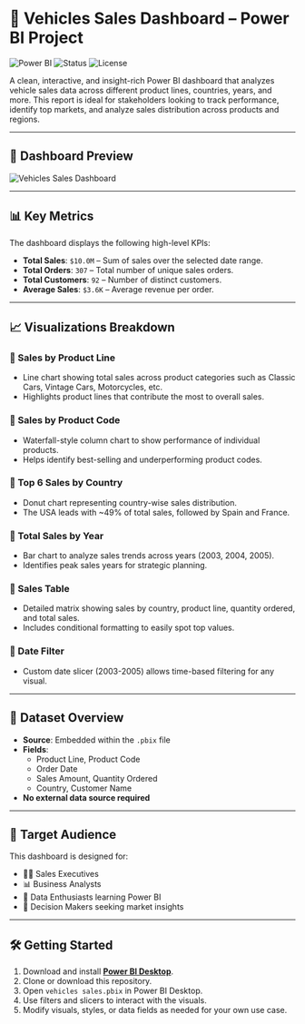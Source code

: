 # 🚗 Vehicles Sales Dashboard – Power BI Project

![Power BI](https://img.shields.io/badge/Built%20With-Power%20BI-yellow?style=flat&logo=power-bi)
![Status](https://img.shields.io/badge/Status-Completed-brightgreen)
![License](https://img.shields.io/badge/License-MIT-blue)

A clean, interactive, and insight-rich Power BI dashboard that analyzes vehicle sales data across different product lines, countries, years, and more. This report is ideal for stakeholders looking to track performance, identify top markets, and analyze sales distribution across products and regions.

---

## 📸 Dashboard Preview

![Vehicles Sales Dashboard](screenshots/dashboard.png)

---

## 📊 Key Metrics

The dashboard displays the following high-level KPIs:

- **Total Sales**: `$10.0M` – Sum of sales over the selected date range.
- **Total Orders**: `307` – Total number of unique sales orders.
- **Total Customers**: `92` – Number of distinct customers.
- **Average Sales**: `$3.6K` – Average revenue per order.

---

## 📈 Visualizations Breakdown

### 🔹 Sales by Product Line
- Line chart showing total sales across product categories such as Classic Cars, Vintage Cars, Motorcycles, etc.
- Highlights product lines that contribute the most to overall sales.

### 🔹 Sales by Product Code
- Waterfall-style column chart to show performance of individual products.
- Helps identify best-selling and underperforming product codes.

### 🔹 Top 6 Sales by Country
- Donut chart representing country-wise sales distribution.
- The USA leads with ~49% of total sales, followed by Spain and France.

### 🔹 Total Sales by Year
- Bar chart to analyze sales trends across years (2003, 2004, 2005).
- Identifies peak sales years for strategic planning.

### 🔹 Sales Table
- Detailed matrix showing sales by country, product line, quantity ordered, and total sales.
- Includes conditional formatting to easily spot top values.

### 🔹 Date Filter
- Custom date slicer (2003-2005) allows time-based filtering for any visual.

---

## 📁 Dataset Overview

- **Source**: Embedded within the `.pbix` file
- **Fields**:
  - Product Line, Product Code
  - Order Date
  - Sales Amount, Quantity Ordered
  - Country, Customer Name
- **No external data source required**

---

## 🎯 Target Audience

This dashboard is designed for:

- 🧑‍💼 Sales Executives
- 📊 Business Analysts
- 🧠 Data Enthusiasts learning Power BI
- 🏢 Decision Makers seeking market insights

---

## 🛠️ Getting Started

1. Download and install **[Power BI Desktop](https://powerbi.microsoft.com/desktop/)**.
2. Clone or download this repository.
3. Open `vehicles sales.pbix` in Power BI Desktop.
4. Use filters and slicers to interact with the visuals.
5. Modify visuals, styles, or data fields as needed for your own use case.
